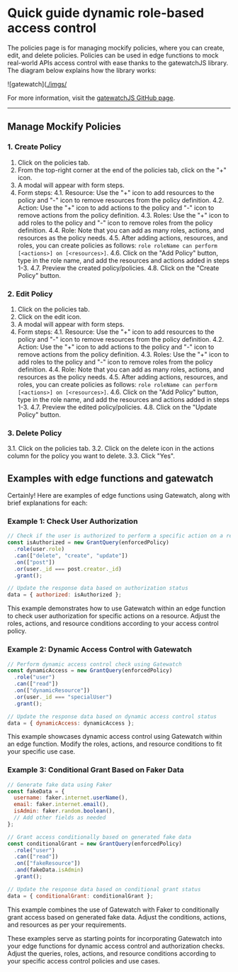 # Quick guide dynamic role-based access control

The policies page is for managing mockify policies, where you can create, edit, and delete policies. Policies can be used in edge functions to mock real-world APIs access control with ease thanks to the gatewatchJS library. The diagram below explains how the library works:

![gatewatch]([./imgs/](https://github.com/ARAldhafeeri/mockify-docs/blob/main/imgs/gatewatch.png?raw=true)

For more information, visit the [gatewatchJS GitHub page](https://github.com/ARAldhafeeri/gatewatch).

---

## Manage Mockify Policies

### 1. Create Policy

1. Click on the policies tab.
2. From the top-right corner at the end of the policies tab, click on the "+" icon.
3. A modal will appear with form steps.
4. Form steps:
   4.1. Resource: Use the "+" icon to add resources to the policy and "-" icon to remove resources from the policy definition.
   4.2. Action: Use the "+" icon to add actions to the policy and "-" icon to remove actions from the policy definition.
   4.3. Roles: Use the "+" icon to add roles to the policy and "-" icon to remove roles from the policy definition.
   4.4. Role: Note that you can add as many roles, actions, and resources as the policy needs.
   4.5. After adding actions, resources, and roles, you can create policies as follows: `role roleName can perform [<actions>] on [<resources>]`.
   4.6. Click on the "Add Policy" button, type in the role name, and add the resources and actions added in steps 1-3.
   4.7. Preview the created policy/policies.
   4.8. Click on the "Create Policy" button.

### 2. Edit Policy

1. Click on the policies tab.
2. Click on the edit icon.
3. A modal will appear with form steps.
4. Form steps:
   4.1. Resource: Use the "+" icon to add resources to the policy and "-" icon to remove resources from the policy definition.
   4.2. Action: Use the "+" icon to add actions to the policy and "-" icon to remove actions from the policy definition.
   4.3. Roles: Use the "+" icon to add roles to the policy and "-" icon to remove roles from the policy definition.
   4.4. Role: Note that you can add as many roles, actions, and resources as the policy needs.
   4.5. After adding actions, resources, and roles, you can create policies as follows: `role roleName can perform [<actions>] on [<resources>]`.
   4.6. Click on the "Add Policy" button, type in the role name, and add the resources and actions added in steps 1-3.
   4.7. Preview the edited policy/policies.
   4.8. Click on the "Update Policy" button.

### 3. Delete Policy

3.1. Click on the policies tab.
3.2. Click on the delete icon in the actions column for the policy you want to delete.
3.3. Click "Yes".


## Examples with edge functions and gatewatch 

Certainly! Here are examples of edge functions using Gatewatch, along with brief explanations for each:

### Example 1: Check User Authorization

```javascript
// Check if the user is authorized to perform a specific action on a resource
const isAuthorized = new GrantQuery(enforcedPolicy)
  .role(user.role)
  .can(["delete", "create", "update"])
  .on(["post"])
  .or(user._id === post.creator._id)
  .grant();

// Update the response data based on authorization status
data = { authorized: isAuthorized };
```

This example demonstrates how to use Gatewatch within an edge function to check user authorization for specific actions on a resource. Adjust the roles, actions, and resource conditions according to your access control policy.

### Example 2: Dynamic Access Control with Gatewatch

```javascript
// Perform dynamic access control check using Gatewatch
const dynamicAccess = new GrantQuery(enforcedPolicy)
  .role("user")
  .can(["read"])
  .on(["dynamicResource"])
  .or(user._id === "specialUser")
  .grant();

// Update the response data based on dynamic access control status
data = { dynamicAccess: dynamicAccess };
```

This example showcases dynamic access control using Gatewatch within an edge function. Modify the roles, actions, and resource conditions to fit your specific use case.

### Example 3: Conditional Grant Based on Faker Data

```javascript
// Generate fake data using Faker
const fakeData = {
  username: faker.internet.userName(),
  email: faker.internet.email(),
  isAdmin: faker.random.boolean(),
  // Add other fields as needed
};

// Grant access conditionally based on generated fake data
const conditionalGrant = new GrantQuery(enforcedPolicy)
  .role("user")
  .can(["read"])
  .on(["fakeResource"])
  .and(fakeData.isAdmin)
  .grant();

// Update the response data based on conditional grant status
data = { conditionalGrant: conditionalGrant };
```

This example combines the use of Gatewatch with Faker to conditionally grant access based on generated fake data. Adjust the conditions, actions, and resources as per your requirements.

These examples serve as starting points for incorporating Gatewatch into your edge functions for dynamic access control and authorization checks. Adjust the queries, roles, actions, and resource conditions according to your specific access control policies and use cases.
